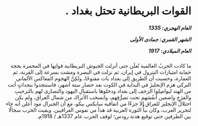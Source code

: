 <h1 dir="rtl">القوات البريطانية تحتل بغداد .</h1>

<h5 dir="rtl">العام الهجري:  1335

الشهر القمري: جمادى الأولى

العام الميلادي: 1917</h5>

<p dir="rtl">ما كادت الحربُ العالمية تُعلَن حتى أنزلت الجيوش البريطانية قواتِها في المحمرة بحجة حماية امتيازات البترول في إيران، ثم نزلت في البصرة ومشت بسرعة إلى القرنة، ثم العمارة، وحسبت أن الطريق إلى بغداد بات مفتوحًا، ولكِنَّ الهجوم المعاكس الألماني التركي هزم الإنجليزَ في البداية في الكوت بعد حصار ستة أشهر، فاستنجدوا بنجداتٍ أتت من الهند ليواصِلوا الزحف إلى بغداد ودخلوها باستقبالِ اليهود والنصارى لهم بالترحيبِ والفرَحِ واضعين أنفُسَهم تحت تصرُّفِهم، وانسحب الأتراك من شمال العراق، ولم يكن احتلالُ الإنجليز للعراق إلا جزءًا من اتفاقية سايكس بيكو، مع أن الجنرال مود أعلن أنه جاء لتحرير العرب، وكان نبأُ الثورة العربية قد هدأ من نفوس العراقيين. وبقيت الحرب سجالًا بين الطرفين حتى توقيع هدنة رودس؛ لوقف الحرب عام 1337هـ / 1918م.</p></br>
